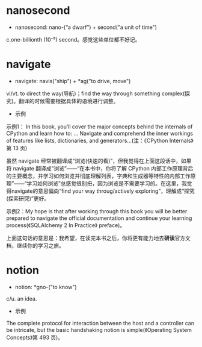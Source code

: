 # nanosecond

- nanosecond: nano-(“a dwarf”) + second("a unit of time")

c.one-billionth (10⁻⁹) second。感觉这些单位都不好记。

# navigate

- navigate: navis("ship") + *ag("to drive, move")

vi/vt. to direct the way(导航)；find the way through something complex(探究)。翻译的时候需要根据具体的语境进行调整。

- 示例

示例1： In this book, you’ll cover the major concepts behind the internals of CPython and learn how to: ... Navigate and comprehend the inner workings of features like lists, dictionaries, and generators...(注：《CPython Internals》第 13 页)

虽然 navigate 经常被翻译成“浏览(快速的看)”，但我觉得在上面这段话中，如果将 navigate 翻译成“浏览”——“在本书中，你将了解 CPython 内部工作原理背后的主要概念，并学习如何浏览并彻底理解列表，字典和生成器等特性的内部工作原理”——“学习如何浏览”总感觉很别扭，因为浏览是不需要学习的。在这里，我觉得navigate的意思偏向“find your way throug/actively exploring”，理解成“探究(探索研究)”更好。

示例2：My hope is that after working through this book you will be better prepared to navigate the official documentation and continue your learning process(《SQLAlchemy 2 In Practice》 preface)。

上面这句话的意思是：我希望，在读完本书之后，你将更有能力地去**研读**官方文档，继续你的学习之旅。

# notion

- notion: *gno-("to know")

c/u. an idea.

- 示例

The complete protocol for interaction between the host and a controller can be intricate, but the basic handshaking notion is simple(《Operating System Concepts》第 493 页)。